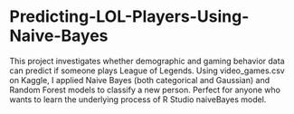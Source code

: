 # Predicting-LOL-Players-Using-Naive-Bayes
This project investigates whether demographic and gaming behavior data can predict if someone plays League of Legends. Using video_games.csv on Kaggle, I applied Naive Bayes (both categorical and Gaussian) and Random Forest models to classify a new person. Perfect for anyone who wants to learn the underlying process of R Studio naiveBayes model. 
